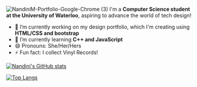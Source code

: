 ![NandiniM-Portfolio-Google-Chrome (3)](https://user-images.githubusercontent.com/90271211/135972918-794958cf-974d-4d91-b155-d5fea3fb6586.gif)
I'm a **Computer Science student at the University of Waterloo**, aspiring to advance the world of tech design!

- 🔭 I’m currently working on my design portfolio, which I'm creating using **HTML/CSS and bootstrap**
- 🌱 I’m currently learning **C++ and JavaScript**
- 😄 Pronouns: She/Her/Hers
- ⚡ Fun fact: I collect Vinyl Records!

<!--
**NandiniMeh/NandiniMeh** is a ✨ _special_ ✨ repository because its `README.md` (this file) appears on your GitHub profile.

Here are some ideas to get you started:

- 🔭 I’m currently working on ...
- 🌱 I’m currently learning ...
- 👯 I’m looking to collaborate on ...
- 🤔 I’m looking for help with ...
- 💬 Ask me about ...
- 📫 How to reach me: ...
- 😄 Pronouns: ...
- ⚡ Fun fact: ...
-->

[![Nandini's GitHub stats](https://github-readme-stats.vercel.app/api?username=NandiniMeh&theme=dark&show_icons=true&hide=issues,contribs)](https://github.com/anuraghazra/github-readme-stats)

[![Top Langs](https://github-readme-stats.vercel.app/api/top-langs/?username=NandiniMeh&layout=compact)](https://github.com/anuraghazra/github-readme-stats)
